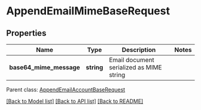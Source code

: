 # AppendEmailMimeBaseRequest

## Properties
Name | Type | Description | Notes
------------ | ------------- | ------------- | -------------
**base64_mime_message** | **string** | Email document serialized as MIME string | 

 Parent class: [AppendEmailAccountBaseRequest](AppendEmailAccountBaseRequest.md)

[[Back to Model list]](README.md#documentation-for-models) [[Back to API list]](README.md#documentation-for-api-endpoints) [[Back to README]](README.md)


